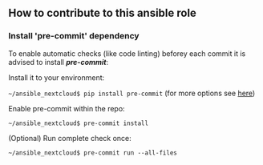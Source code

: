 ## How to contribute to this ansible role
### Install 'pre-commit' dependency

To enable automatic checks (like code linting) beforey each commit it is advised to install ***pre-commit***:

Install it to your environment: 

`~/ansible_nextcloud$ pip install pre-commit` (for more options see [here](https://pre-commit.com/#installation))

Enable pre-commit within the repo: 

`~/ansible_nextcloud$ pre-commit install`

(Optional) Run complete check once: 

`~/ansible_nextcloud$ pre-commit run --all-files`